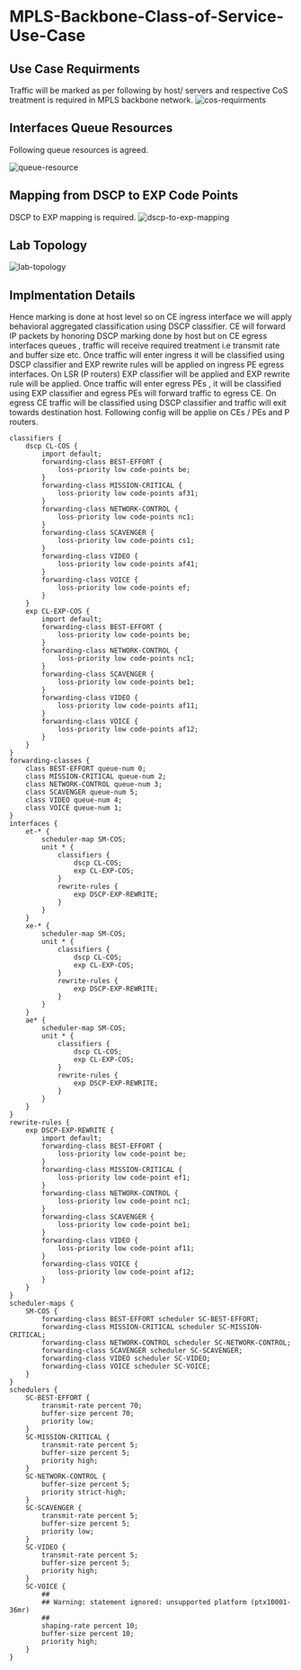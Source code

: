 # MPLS-Backbone-Class-of-Service-Use-Case

## Use Case Requirments 
Traffic will be marked as per following by host/ servers and respective CoS treatment is required in MPLS backbone network.
![cos-requirments](./images/cos-requirments.png)

## Interfaces Queue Resources 
Following queue resources is agreed.

![queue-resource](./images/queue-resources.png)

## Mapping from DSCP to EXP Code Points 
DSCP to EXP mapping is required. 
![dscp-to-exp-mapping](./images/dscp-exp-mapping.png)

## Lab Topology 

![lab-topology](./images/)

## Implmentation Details 
Hence marking is done at host level so on CE ingress interface we will apply behavioral aggregated classification using DSCP classifier. CE will forward IP packets by honoring DSCP marking done by host but on CE egress interfaces queues , traffic will receive required treatment i.e transmit rate and buffer size etc. Once traffic will enter ingress it will be classified using DSCP classifier and EXP rewrite rules will be applied on ingress PE egress interfaces. On LSR (P routers) EXP classifier will be applied and EXP rewrite rule will be applied. Once traffic will enter egress PEs , it will be classified using EXP classifier and egress PEs will forward traffic to egress CE. On egress CE traffic will be classified using DSCP classifier and traffic will exit towards destination host. Following config will be applie on CEs / PEs and P routers. 

```
classifiers {
    dscp CL-COS {
        import default;
        forwarding-class BEST-EFFORT {
            loss-priority low code-points be;
        }
        forwarding-class MISSION-CRITICAL {
            loss-priority low code-points af31;
        }
        forwarding-class NETWORK-CONTROL {
            loss-priority low code-points nc1;
        }
        forwarding-class SCAVENGER {
            loss-priority low code-points cs1;
        }
        forwarding-class VIDEO {
            loss-priority low code-points af41;
        }
        forwarding-class VOICE {
            loss-priority low code-points ef;
        }
    }
    exp CL-EXP-COS {
        import default;
        forwarding-class BEST-EFFORT {
            loss-priority low code-points be;
        }
        forwarding-class NETWORK-CONTROL {
            loss-priority low code-points nc1;
        }
        forwarding-class SCAVENGER {
            loss-priority low code-points be1;
        }
        forwarding-class VIDEO {
            loss-priority low code-points af11;
        }
        forwarding-class VOICE {
            loss-priority low code-points af12;
        }
    }
}
forwarding-classes {
    class BEST-EFFORT queue-num 0;
    class MISSION-CRITICAL queue-num 2;
    class NETWORK-CONTROL queue-num 3;
    class SCAVENGER queue-num 5;
    class VIDEO queue-num 4;
    class VOICE queue-num 1;
}
interfaces {
    et-* {
        scheduler-map SM-COS;
        unit * {
            classifiers {
                dscp CL-COS;
                exp CL-EXP-COS;
            }
            rewrite-rules {
                exp DSCP-EXP-REWRITE;
            }
        }
    }
    xe-* {
        scheduler-map SM-COS;
        unit * {
            classifiers {
                dscp CL-COS;
                exp CL-EXP-COS;
            }
            rewrite-rules {
                exp DSCP-EXP-REWRITE;
            }
        }
    }
    ae* {
        scheduler-map SM-COS;
        unit * {
            classifiers {
                dscp CL-COS;
                exp CL-EXP-COS;
            }
            rewrite-rules {
                exp DSCP-EXP-REWRITE;
            }
        }
    }
}
rewrite-rules {
    exp DSCP-EXP-REWRITE {
        import default;
        forwarding-class BEST-EFFORT {
            loss-priority low code-point be;
        }
        forwarding-class MISSION-CRITICAL {
            loss-priority low code-point ef1;
        }
        forwarding-class NETWORK-CONTROL {
            loss-priority low code-point nc1;
        }
        forwarding-class SCAVENGER {
            loss-priority low code-point be1;
        }
        forwarding-class VIDEO {
            loss-priority low code-point af11;
        }
        forwarding-class VOICE {
            loss-priority low code-point af12;
        }
    }
}
scheduler-maps {
    SM-COS {
        forwarding-class BEST-EFFORT scheduler SC-BEST-EFFORT;
        forwarding-class MISSION-CRITICAL scheduler SC-MISSION-CRITICAL;
        forwarding-class NETWORK-CONTROL scheduler SC-NETWORK-CONTROL;
        forwarding-class SCAVENGER scheduler SC-SCAVENGER;
        forwarding-class VIDEO scheduler SC-VIDEO;
        forwarding-class VOICE scheduler SC-VOICE;
    }
}
schedulers {
    SC-BEST-EFFORT {
        transmit-rate percent 70;
        buffer-size percent 70;
        priority low;
    }
    SC-MISSION-CRITICAL {
        transmit-rate percent 5;
        buffer-size percent 5;
        priority high;
    }
    SC-NETWORK-CONTROL {
        buffer-size percent 5;
        priority strict-high;
    }
    SC-SCAVENGER {
        transmit-rate percent 5;
        buffer-size percent 5;
        priority low;
    }
    SC-VIDEO {
        transmit-rate percent 5;
        buffer-size percent 5;
        priority high;
    }
    SC-VOICE {
        ##
        ## Warning: statement ignored: unsupported platform (ptx10001-36mr)
        ##
        shaping-rate percent 10;
        buffer-size percent 10;
        priority high;
    }
}
```
